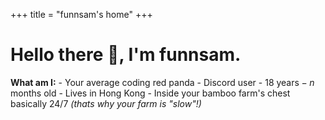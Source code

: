 +++
title = "funnsam's home"
+++

# Hello there :wave:, I'm funnsam.
**What am I:**
    - Your average coding red panda
    - Discord user
    - $18\text{ years} - n\text{ months}$ old
    - Lives in Hong Kong
    - Inside your bamboo farm's chest basically 24/7 *(thats why your farm is "slow"!)*
